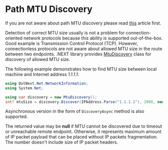 Path MTU Discovery
====
If you are not aware about path MTU discovery please read [this](https://en.wikipedia.org/wiki/Path_MTU_Discovery) article first.

Detection of correct MTU size usually is not a problem for connection-oriented network protocols because this ability is supported out-of-the-box. Good example is Transmission Control Protocol (TCP). However, connectionless protocols are not aware about allowed MTU size in the route between two endpoints. .NEXT library provides [MtuDiscovery](https://sakno.github.io/dotNext/api/DotNext.Net.NetworkInformation.MtuDiscovery.html) class for discovery of allowed MTU size.

The following example demonstrates how to find MTU size between local machine and Internet address _1.1.1.1_:
```csharp
using DotNext.Net.NetworkInformation;
using System.Net;

using var discovery = new MtuDiscovery();
int? mtuSize = discovery.Discover(IPAddress.Parse("1.1.1.1"), 2000, new MtuDiscoveryOptions());
```

Asynchronous version in the form of `DiscoveryAsync` method is also supported.

The returned value may be **null** if MTU cannot be discovered due to timeout or unreachable remote endpoint. Otherwise, it represents maximum amount of IP packet payload that can be placed without IP packets fragmentation. The number doesn't include size of IP packet headers.

